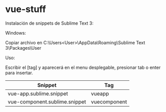# vue-stuff

Instalación de snippets de Sublime Text 3:

Windows:

Copiar archivo en C:\Users\<User>\AppData\Roaming\Sublime Text 3\Packages\User

Uso:

Escribir el [tag] y aparecerá en el menu desplegable, presionar tab o enter para insertar.

| Snippet  | Tag |
| ------------- | ------------- |
| vue-app.sublime.snippet  | vueapp  |
| vue-component.sublime.snippet  | vuecomponent  |

